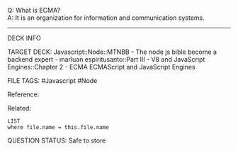 Q: What is ECMA?  
A: It is an organization for information and communication systems.
<!--ID: 1693660763758-->

---

DECK INFO

TARGET DECK: Javascript::Node::MTNBB - The node js bible become a backend expert - marluan espiritusanto::Part III - V8 and JavaScript Engines::Chapter 2 - ECMA ECMAScript and JavaScript Engines

FILE TAGS: #Javascript #Node

Reference:

Related:

```dataview
LIST
where file.name = this.file.name
```

QUESTION STATUS: Safe to store